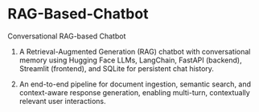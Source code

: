 # RAG-Based-Chatbot
Conversational RAG-based Chatbot

1. A Retrieval-Augmented Generation (RAG) chatbot with conversational memory using Hugging Face LLMs, LangChain, FastAPI (backend), Streamlit (frontend), and SQLite for persistent chat history.

2. An end-to-end pipeline for document ingestion, semantic search, and context-aware response generation, enabling multi-turn, contextually relevant user interactions.
